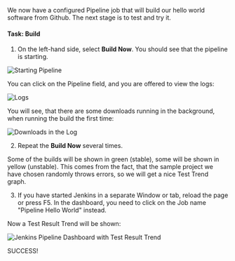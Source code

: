 We now have a configured Pipeline job that will build our hello world software from Github. The next stage is to test and try it.

#### Task: Build
1. On the left-hand side, select **Build Now**. You should see that the pipeline is starting.


![Starting Pipeline](https://oliverveits.files.wordpress.com/2017/05/2017-05-12-12_10_22-pipeline-hello-world-jenkins.png)

You can click on the Pipeline field, and you are offered to view the logs:

![Logs](https://oliverveits.files.wordpress.com/2017/05/2017-05-12-12_21_34-pipeline-hello-world-jenkins.png)

You will see, that there are some downloads running in the background, when running the build the first time:

![Downloads in the Log](https://oliverveits.files.wordpress.com/2017/05/2017-05-12-12_23_15-pipeline-hello-world-jenkins.png)

2. Repeat the **Build Now** several times. 

Some of the builds will be shown in green (stable), some will be shown in yellow (unstable). This comes from the fact, that the sample project we have chosen randomly throws errors, so we will get a nice Test Trend graph.

3. If you have started Jenkins in a separate Window or tab, reload the page or press F5. In the dashboard, you need to click on the Job name "Pipeline Hello World" instead. 

Now a Test Result Trend will be shown:

![Jenkins Pipeline Dashboard with Test Result Trend](https://oliverveits.files.wordpress.com/2017/05/2017-05-12-10_53_17-pipeline-hello-world-jenkins.png)

SUCCESS!
